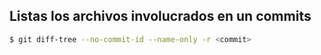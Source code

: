 ##  Listas los archivos involucrados en un commits

```bash
$ git diff-tree --no-commit-id --name-only -r <commit>
```
